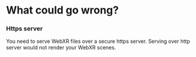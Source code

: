# What could go wrong?

### Https server

You need to serve WebXR files over a secure https server. Serving over http server would not render your WebXR scenes. 

